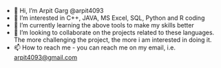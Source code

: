 - 👋 Hi, I’m Arpit Garg @arpit4093
- 👀 I’m interested in C++, JAVA, MS Excel, SQL, Python and R coding
- 🌱 I’m currently learning the above tools to make my skills better
- 💞️ I’m looking to collaborate on the projects related to these languages. The more challenging the project, the more i am interested in doing it.
- 📫 How to reach me - you can reach me on my email, i.e. arpit4093@gmail.com

<!---
arpit4093/arpit4093 is a ✨ special ✨ repository because its `README.md` (this file) appears on your GitHub profile.
You can click the Preview link to take a look at your changes.
--->
